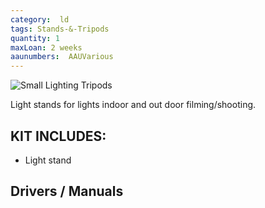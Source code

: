 ```yaml
---
category:  ld
tags: Stands-&-Tripods
quantity: 1
maxLoan: 2 weeks
aaunumbers:  AAUVarious
---
```

![Small Lighting Tripods](https://www.bhphotovideo.com/images/images2500x2500/impact_ls_13hbi_heavy_duty_light_stand_1273390.jpg)

Light stands for lights indoor and out door filming/shooting.
## KIT INCLUDES:
-  Light stand

## Drivers / Manuals
[]()



